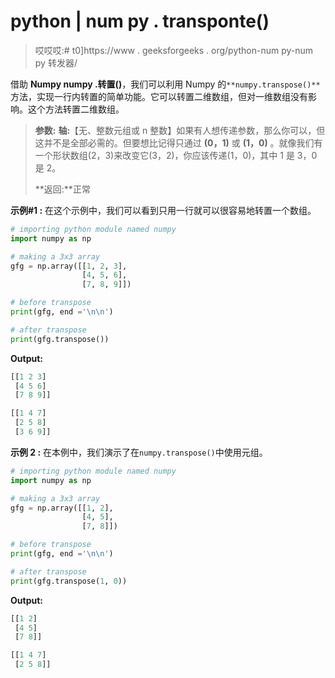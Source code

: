# python | num py . transponte()

> 哎哎哎:# t0]https://www . geeksforgeeks . org/python-num py-num py 转发器/

借助 **Numpy numpy .转置()**，我们可以利用 Numpy 的`**numpy.transpose()**`方法，实现一行内转置的简单功能。它可以转置二维数组，但对一维数组没有影响。这个方法转置二维数组。

> **参数:**
> **轴:**【无、整数元组或 n 整数】如果有人想传递参数，那么你可以，但这并不是全部必需的。但要想比记得只通过 **(0，1)** 或 **(1，0)** 。就像我们有一个形状数组(2，3)来改变它(3，2)，你应该传递(1，0)，其中 1 是 3，0 是 2。
> 
> **返回:**正常

**示例#1 :**
在这个示例中，我们可以看到只用一行就可以很容易地转置一个数组。

```py
# importing python module named numpy
import numpy as np

# making a 3x3 array
gfg = np.array([[1, 2, 3],
                [4, 5, 6],
                [7, 8, 9]])

# before transpose
print(gfg, end ='\n\n')

# after transpose
print(gfg.transpose())
```

**Output:**

```py
[[1 2 3]
 [4 5 6]
 [7 8 9]]

[[1 4 7]
 [2 5 8]
 [3 6 9]]

```

**示例 2 :**
在本例中，我们演示了在`numpy.transpose()`中使用元组。

```py
# importing python module named numpy
import numpy as np

# making a 3x3 array
gfg = np.array([[1, 2],
                [4, 5],
                [7, 8]])

# before transpose
print(gfg, end ='\n\n')

# after transpose
print(gfg.transpose(1, 0))
```

**Output:**

```py
[[1 2]
 [4 5]
 [7 8]]

[[1 4 7]
 [2 5 8]]

```